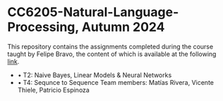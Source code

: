 # CC6205-Natural-Language-Processing, Autumn 2024

This repository contains the assignments completed during the course taught by Felipe Bravo, the content of which is available at the following [link](https://github.com/dccuchile/CC6205).<br>

- &#8226; T2: Naive Bayes, Linear Models & Neural Networks
- &#8226; T4: Sequnce to Sequence
Team members: Matías Rivera, Vicente Thiele, Patricio Espinoza
